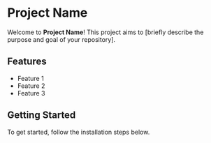 # Project Name

Welcome to **Project Name**! This project aims to [briefly describe the purpose and goal of your repository].

## Features
- Feature 1
- Feature 2
- Feature 3

## Getting Started
To get started, follow the installation steps below.
